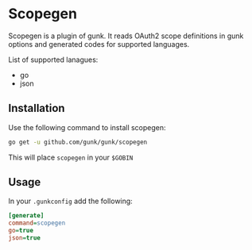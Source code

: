 # Scopegen

Scopegen is a plugin of gunk. It reads OAuth2 scope definitions in gunk options and generated codes for supported 
languages.

List of supported lanagues:

- go
- json

## Installation

Use the following command to install scopegen:

```sh
go get -u github.com/gunk/gunk/scopegen
```

This will place `scopegen` in your `$GOBIN`

## Usage

In your `.gunkconfig` add the following:

```ini
[generate]
command=scopegen
go=true
json=true
```
